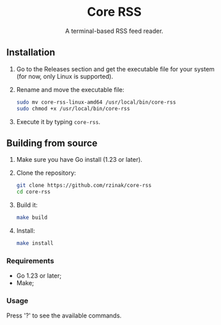<div align="center">

# Core RSS

A terminal-based RSS feed reader.

</div>

## Installation

1. Go to the Releases section and get the executable file for your system (for now, only Linux is supported).

2. Rename and move the executable file:

   ```bash
   sudo mv core-rss-linux-amd64 /usr/local/bin/core-rss
   sudo chmod +x /usr/local/bin/core-rss
   ```

3. Execute it by typing `core-rss`.

## Building from source

1. Make sure you have Go install (1.23 or later).

2. Clone the repository:

    ```bash
    git clone https://github.com/rzinak/core-rss
    cd core-rss
    ```

3. Build it:

    ```bash
    make build
    ```

4. Install:

    ```bash
    make install
    ```

### Requirements

- Go 1.23 or later;
- Make;

### Usage

Press '?' to see the available commands.
